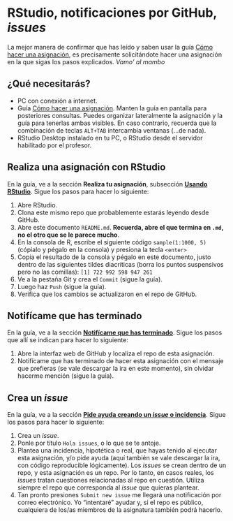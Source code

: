 
<!-- Este .md fue generado a partir del .Rmd homónimo. Edítese el .Rmd -->

# RStudio, notificaciones por GitHub, *issues*

La mejor manera de confirmar que has leído y saben usar la guía [Cómo
hacer una
asignación](https://github.com/maestria-geotel-master/material-de-apoyo/blob/master/ref/como-hacer-una-asignacion.md),
es precisamente solicitándote hacer una asignación en la que sigas los
pasos explicados. *Vamo’ al mambo*

## ¿Qué necesitarás?

  - PC con conexión a internet.
  - Guía [Cómo hacer una
    asignación](https://github.com/maestria-geotel-master/material-de-apoyo/blob/master/ref/como-hacer-una-asignacion.md).
    Manten la guía en pantalla para posteriores consultas. Puedes
    organizar lateralmente la asignación y la guía para tenerlas ambas
    visibles. En caso contrario, recuerda que la combinación de teclas
    `ALT+TAB` intercambia ventanas (…de nada).
  - RStudio Desktop instalado en tu PC, o RStudio desde el servidor
    habilitado por el profesor.

## Realiza una asignación con RStudio

En la guía, ve a la sección **Realiza tu asignación**, subsección
[**Usando
RStudio**](https://github.com/maestria-geotel-master/material-de-apoyo/blob/master/ref/como-hacer-una-asignacion.md#usando-rstudio).
Sigue los pasos para hacer lo siguiente:

1.  Abre RStudio.
2.  Clona este mismo repo que probablemente estarás leyendo desde
    GitHub.
3.  Abre este documento `README.md`. **Recuerda, abre el que termina en
    `.md`, no el otro que se le parece mucho**.
4.  En la consola de R, escribe el siguiente código `sample(1:1000, 5)`
    (cópialo y pégalo en la consola) y presiona la tecla `<enter>`
5.  Copia el resultado de la consola y pégalo en este documento, justo
    dentro de las siguientes tildes diacríticas (borra los puntos
    suspensivos pero no las comillas): `[1] 722 992 598 947 261`
6.  Ve a la pestaña Git y crea el `Commit` (sigue la guía).
7.  Luego haz `Push` (sigue la guía).
8.  Verifica que los cambios se actualizaron en el repo de GitHub.

## Notifícame que has terminado

En la guía, ve a la sección [**Notifícame que has
terminado**](https://github.com/maestria-geotel-master/material-de-apoyo/blob/master/ref/como-hacer-una-asignacion.md#notif%C3%ADcame-que-has-terminado).
Sigue los pasos que allí se indican para hacer lo siguiente:

1.  Abre la interfaz web de GitHub y localiza el repo de esta
    asignación.
2.  Notifícame que has terminado de hacer esta asignación con el mensaje
    que prefieras (se vale descargar la ira en este momento), sin
    olvidar hacerme mención (sigue la guía).

## Crea un *issue*

En la guía, ve a la sección [**Pide ayuda creando un *issue* o
incidencia**](https://github.com/maestria-geotel-master/material-de-apoyo/blob/master/ref/como-hacer-una-asignacion.md#pide-ayuda-creando-un-issue-o-incidencia).
Sigue los pasos para hacer lo siguiente:

1.  Crea un *issue*.
2.  Ponle por título `Hola issues`, o lo que se te antoje.
3.  Plantea una incidencia, hipotética o real, que hayas tenido al
    ejecutar esta asignación, y/o pide ayuda (aquí también se vale
    descargar la ira, con código reproducible lógicamente). Los *issues*
    se crean dentro de un repo, y esta asignación es un repo. Por lo
    tanto, en casos reales, los *issues* tratan cuestiones relacionadas
    al repo en cuestión. Utiliza siempre el repo que corresponda al
    *issue* que quieras plantear.
4.  Tan pronto presiones `Submit new issue` me llegará una notificación
    por correo electrónico. Yo “intentaré” ayudar y, si el repo es
    público, cualquiera de los/as miembros de la asignatura también
    podrá hacerlo.
